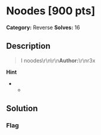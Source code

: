 # Noodes [900 pts]

**Category:** Reverse
**Solves:** 16

## Description
>I noodes\r\n\r\n**Author:**\r\nr3x

**Hint**
* -

## Solution

### Flag

